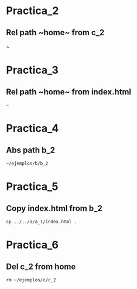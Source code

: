 Practica_2
==========
## Rel path ~home~ from c_2
~

Practica_3
===========
##  Rel path ~home~ from index.html

`~`

Practica_4
===========
## Abs path b_2

`~/ejemplos/b/b_2`

Practica_5
==========
## Copy index.html from b_2

`cp ../../a/a_1/index.html .`

Practica_6
============
## Del c_2 from home

`rm ~/ejemplos/c/c_2`

